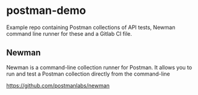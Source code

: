 # postman-demo
Example repo containing Postman collections of API tests, Newman command line runner for these and a Gitlab CI file.

## Newman
Newman is a command-line collection runner for Postman. It allows you to run and test a Postman collection directly from the command-line

https://github.com/postmanlabs/newman